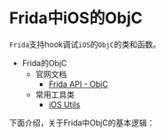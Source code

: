# Frida中iOS的ObjC

`Frida`支持hook调试`iOS`的`ObjC`的类和函数。

* Frida的ObjC
  * 官网文档
    * [Frida API - ObjC](https://frida.re/docs/javascript-api/#objc)
  * 常用工具类
    * [iOS Utils](https://codeshare.frida.re/@lichao890427/ios-utils/)

下面介绍，关于Frida中ObjC的基本逻辑：
